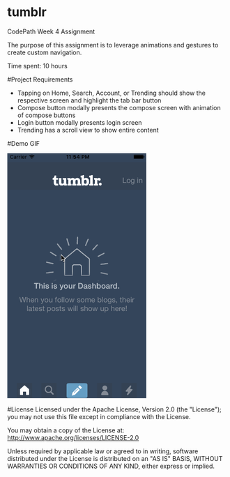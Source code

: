 # tumblr
CodePath Week 4 Assignment

The purpose of this assignment is to leverage animations and gestures to create custom navigation.

Time spent: 10 hours

#Project Requirements

 - Tapping on Home, Search, Account, or Trending should show the respective screen and highlight the tab bar button
 - Compose button modally presents the compose screen with animation of compose buttons
 - Login button modally presents login screen
 - Trending has a scroll view to show entire content

#Demo GIF


<img src='AssignmentWalkthrough.gif' title='Assignment Walkthrough' width='' alt='Walkthrough of the Mailbox Assignment.'/>

#License
Licensed under the Apache License, Version 2.0 (the "License"); you may not use this file except in compliance with the License.

You may obtain a copy of the License at: http://www.apache.org/licenses/LICENSE-2.0

Unless required by applicable law or agreed to in writing, software distributed under the License is distributed on an "AS IS" BASIS, WITHOUT WARRANTIES OR CONDITIONS OF ANY KIND, either express or implied.

